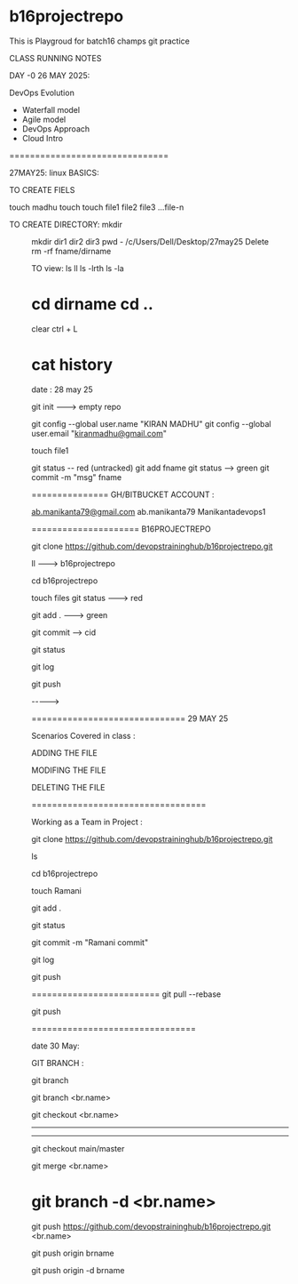 # b16projectrepo
This is Playgroud for batch16 champs git practice 

CLASS RUNNING NOTES

DAY -0 
26 MAY 2025:

DevOps Evolution
- Waterfall model 
- Agile model
- DevOps Approach
- Cloud Intro 

===============================

27MAY25:
linux BASICS:

TO CREATE FIELS 


touch madhu 
touch <fname>
touch file1 file2 file3 ...file-n

TO CREATE DIRECTORY:
mkdir <dir>
mkdir dir1 dir2 dir3 
pwd
    - /c/Users/Dell/Desktop/27may25
Delete 	
rm -rf fname/dirname

TO view:
ls
ll
ls -lrth 
ls -la 

cd dirname
cd ..
=============================================================
clear 
ctrl + L 


cat <fname>
history
=====================================
date : 28 may 25

git init  ---> empty repo 


git config --global user.name "KIRAN MADHU"
git config --global user.email "kiranmadhu@gmail.com"

touch file1

git status -- red (untracked)
git add fname 
git status  --> green 
git commit -m "msg" fname


===============
GH/BITBUCKET  ACCOUNT :

ab.manikanta79@gmail.com
ab.manikanta79
Manikantadevops1

=====================
B16PROJECTREPO 

git clone https://github.com/devopstraininghub/b16projectrepo.git

ll ---> b16projectrepo

cd b16projectrepo

touch files 
git status ---> red 

git add .  ---> green 

git commit  --> cid 

git status 

git log 

git push 

-----> 

==============================
29 MAY 25

Scenarios Covered in class :


ADDING THE FILE 

MODIFING THE FILE 

DELETING THE FILE
 
==================================

Working as a Team in Project :

git clone https://github.com/devopstraininghub/b16projectrepo.git

ls

cd b16projectrepo

touch Ramani 

git add .

git status

git commit -m "Ramani commit" 

git log

git push 

=========================
git pull --rebase
 
git push 

================================

date 30 May:

GIT BRANCH :

git branch

git branch <br.name> 

git checkout <br.name> 

---
---

git checkout main/master

git merge <br.name> 

git branch -d <br.name> 
=========


git push https://github.com/devopstraininghub/b16projectrepo.git <br.name> 


git push origin brname

git push origin -d brname
